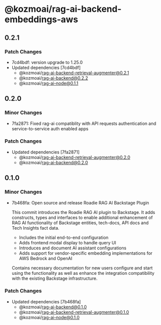 # @kozmoai/rag-ai-backend-embeddings-aws

## 0.2.1

### Patch Changes

- 7cd4bdf: version upgrade to 1.25.0
- Updated dependencies [7cd4bdf]
  - @kozmoai/rag-ai-backend-retrieval-augmenter@0.2.1
  - @kozmoai/rag-ai-backend@0.2.2
  - @kozmoai/rag-ai-node@0.1.1

## 0.2.0

### Minor Changes

- 7fa2871: Fixed rag-ai compatiblity with API requests authentication and service-to-service auth enabled apps

### Patch Changes

- Updated dependencies [7fa2871]
  - @kozmoai/rag-ai-backend-retrieval-augmenter@0.2.0
  - @kozmoai/rag-ai-backend@0.2.0

## 0.1.0

### Minor Changes

- 7b468fa: Open source and release Roadie RAG AI Backstage Plugin

  This commit introduces the Roadie RAG AI plugin to Backstage. It adds constructs, types and interfaces to enable additional enhancement of RAG AI functionality of Backstage entities, tech-docs, API docs and Tech Insights fact data.

  - Includes the initial end-to-end configuration
  - Adds frontend modal display to handle query UI
  - Introduces and document AI assistant configurations
  - Adds support for vendor-specific embedding implementations for AWS Bedrock and OpenAI

  Contains necessary documentation for new users configure and start using the functionality as well as enhance the integration compatibility with the existing Backstage infrastructure.

### Patch Changes

- Updated dependencies [7b468fa]
  - @kozmoai/rag-ai-backend@0.1.0
  - @kozmoai/rag-ai-backend-retrieval-augmenter@0.1.0
  - @kozmoai/rag-ai-node@0.1.0
